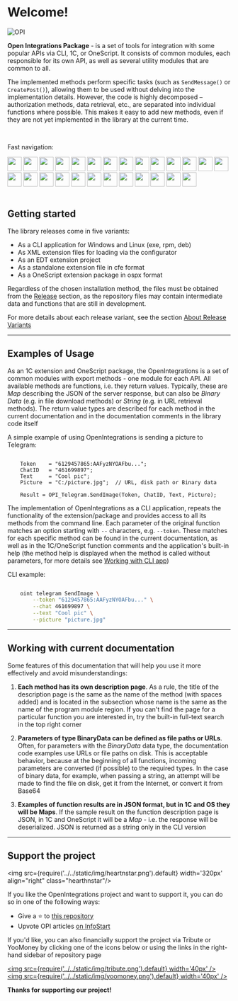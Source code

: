 ﻿---
id: Start
sidebar_class_name: NachaloRaboty
---

# Welcome!

![OPI](../../static/img/logo_long.webp)

**Open Integrations Package** - is a set of tools for integration with some popular APIs via CLI, 1C, or OneScript. It consists of common modules, each responsible for its own API, as well as several utility modules that are common to all. 

The implemented methods perform specific tasks (such as `SendMessage()` or `CreatePost()`), allowing them to be used without delving into the implementation details. However, the code is highly decomposed – authorization methods, data retrieval, etc., are separated into individual functions where possible. This makes it easy to add new methods, even if they are not yet implemented in the library at the current time.

<br/>

Fast navigation:
 <div>
 <a href="/docs/Instructions/Telegram/"><img src={require('../../static/img/APIs/Telegram.png').default} width="32" class="wp_logo"/></a>
 <a href="/docs/Instructions/Bitrix24/"><img src={require('../../static/img/APIs/Bitrix24.png').default} width="32" class="wp_logo"/></a>
 <a href="/docs/Instructions/CDEK/"><img src={require('../../static/img/APIs/CDEK.png').default} width="32" class="wp_logo"/></a>
 <a href="/docs/Instructions/VK/"><img src={require('../../static/img/APIs/VK.png').default} width="32" class="wp_logo"/></a>
 <a href="/docs/Instructions/VKTeams/"><img src={require('../../static/img/APIs/VKTeams.png').default} width="32" class="wp_logo"/></a>
 <a href="/docs/Instructions/Viber/"><img src={require('../../static/img/APIs/Viber.png').default} width="32" class="wp_logo"/></a>
 <a href="/docs/Instructions/Ozon/"><img src={require('../../static/img/APIs/Ozon.png').default} width="32" class="wp_logo"/></a>
 <a href="/docs/Instructions/GreenAPI/"><img src={require('../../static/img/APIs/GreenAPI.png').default} width="32" class="wp_logo"/></a>
 <a href="/docs/Instructions/S3/"><img src={require('../../static/img/APIs/S3.png').default} width="32" class="wp_logo"/></a>
 <a href="/docs/Instructions/PostgreSQL/"><img src={require('../../static/img/APIs/PostgreSQL.png').default} width="32" class="wp_logo"/></a>
 <a href="/docs/Instructions/SQLite/"><img src={require('../../static/img/APIs/SQLite.png').default} width="32" class="wp_logo"/></a>
 <a href="/docs/Instructions/MySQL/"><img src={require('../../static/img/APIs/MySQL.png').default} width="32" class="wp_logo"/></a>
 <a href="/docs/Instructions/Twitter/"><img src={require('../../static/img/APIs/Twitter.png').default} width="32" class="wp_logo"/></a>
 <a href="/docs/Instructions/Notion/"><img src={require('../../static/img/APIs/Notion.png').default} width="32" class="wp_logo"/></a>
 <a href="/docs/Instructions/YandexDisk/"><img src={require('../../static/img/APIs/YandexDisk.png').default} width="32" class="wp_logo"/></a>
 <a href="/docs/Instructions/GoogleCalendar/"><img src={require('../../static/img/APIs/GoogleCalendar.png').default} width="32" class="wp_logo"/></a>
 <a href="/docs/Instructions/GoogleDrive/"><img src={require('../../static/img/APIs/GoogleDrive.png').default} width="32" class="wp_logo"/></a>
 <a href="/docs/Instructions/GoogleSheets/"><img src={require('../../static/img/APIs/GoogleSheets.png').default} width="32" class="wp_logo"/></a>
 <a href="/docs/Instructions/Ollama/"><img src={require('../../static/img/APIs/Ollama.png').default} width="32" class="wp_logo"/></a>
 <a href="/docs/Instructions/Slack/"><img src={require('../../static/img/APIs/Slack.png').default} width="32" class="wp_logo"/></a>
 <a href="/docs/Instructions/Airtable/"><img src={require('../../static/img/APIs/Airtable.png').default} width="32" class="wp_logo"/></a>
 <a href="/docs/Instructions/Dropbox/"><img src={require('../../static/img/APIs/Dropbox.png').default} width="32" class="wp_logo"/></a>
 <a href="/docs/Instructions/Neocities/"><img src={require('../../static/img/APIs/Neocities.png').default} width="32" class="wp_logo"/></a>
 <a href="/docs/Instructions/TCP/"><img src={require('../../static/img/APIs/TCP.png').default} width="32" class="wp_logo"/></a>
 <a href="/docs/Instructions/HTTP/"><img src={require('../../static/img/APIs/HTTP.png').default} width="32" class="wp_logo"/></a>
 <a href="/docs/Instructions/RCON/"><img src={require('../../static/img/APIs/RCON.png').default} width="32" class="wp_logo"/></a>

</div> 

<br/>

## Getting started

The library releases come in five variants: 

- As a CLI application for Windows and Linux (exe, rpm, deb)
- As XML extension files for loading via the configurator
- As an EDT extension project
- As a standalone extension file in cfe format
- As a OneScript extension package in ospx format

Regardless of the chosen installation method, the files must be obtained from the [Release](https://github.com/Bayselonarrend/OpenIntegrations/releases) section, as the repository files may contain intermediate data and functions that are still in development. 

For more details about each release variant, see the section [About Release Variants](/docs/Start/Release-variants)

<hr/>

## Examples of Usage

As an 1C extension and OneScript package, the OpenIntegrations is a set of common modules with export methods - one module for each API. All available methods are functions, i.e. they return values. Typically, these are *Map* describing the JSON of the server response, but can also be *Binary Data* (e.g. in file download methods) or *String* (e.g. in URL retrieval methods). The return value types are described for each method in the current documentation and in the documentation comments in the library code itself

A simple example of using OpenIntegrations is sending a picture to Telegram:

```bsl

    Token    = "6129457865:AAFyzNYOAFbu...";
    ChatID   = "461699897";
    Text     = "Cool pic";
    Picture  = "C:/picture.jpg";  // URL, disk path or Binary data

    Result = OPI_Telegram.SendImage(Token, ChatID, Text, Picture);

```

The implementation of OpenIntegrations as a CLI application, repeats the functionality of the extension/package and provides access to all its methods from the command line. Each parameter of the original function matches an option starting with `--` characters, e.g. `--token`. These matches for each specific method can be found in the current documentation, as well as in the 1C/OneScript function comments and the application's built-in help (the method help is displayed when the method is called without parameters, for more details see [Working with CLI app](/docs/Start/CLI_version))

CLI example:

```bash

    oint telegram SendImage \
        --token "6129457865:AAFyzNYOAFbu..." \
        --chat 461699897 \
        --text "Cool pic" \
        --picture "picture.jpg"

```

<hr/>

## Working with current documentation

Some features of this documentation that will help you use it more effectively and avoid misunderstandings:

1. **Each method has its own description page**. As a rule, the title of the description page is the same as the name of the method (with spaces added) and is located in the subsection whose name is the same as the name of the program module region. If you can't find the page for a particular function you are interested in, try the built-in full-text search in the top right corner

2. **Parameters of type BinaryData can be defined as file paths or URLs**. Often, for parameters with the *BinaryData* data type, the documentation code examples use URLs or file paths on disk. This is acceptable behavior, because at the beginning of all functions, incoming parameters are converted (if possible) to the required types. In the case of binary data, for example, when passing a string, an attempt will be made to find the file on disk, get it from the Internet, or convert it from Base64

3. **Examples of function results are in JSON format, but in 1C and OS they will be Maps**. If the sample result on the function description page is JSON, in 1C and OneScript it will be a *Map* - i.e. the response will be deserialized. JSON is returned as a string only in the CLI version

<hr/>

<div class="theme-admonition theme-admonition-info admonition_node_modules-@docusaurus-theme-classic-lib-theme-Admonition-Layout-styles-module alert alert--info">

## Support the project

<img src={require('../../static/img/heartnstar.png').default} width='320px' align="right" class="hearthnstar"/>

If you like the OpenIntegrations project and want to support it, you can do so in one of the following ways:

+ Give a ⭐ to [this repository](https://github.com/Bayselonarrend/OpenIntegrations)
+ Upvote OPI articles [on InfoStart](https://infostart.ru/profile/1793672/)

If you'd like, you can also financially support the project via Tribute or YooMoney by clicking one of the icons below or using the links in the right-hand sidebar of repository page

<a href="https://t.me/tribute/app?startapp=dnje"><img src={require('../../static/img/tribute.png').default} width='40px' /></a>
<a href="https://yoomoney.ru/to/4100117914332065"><img src={require('../../static/img/yoomoney.png').default} width='40px' /></a>

**Thanks for supporting our project!**

</div>